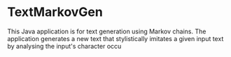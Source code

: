 # TextMarkovGen
This Java application is for text generation using Markov chains. The application generates a new text that stylistically imitates a given input text by analysing the input's character occu